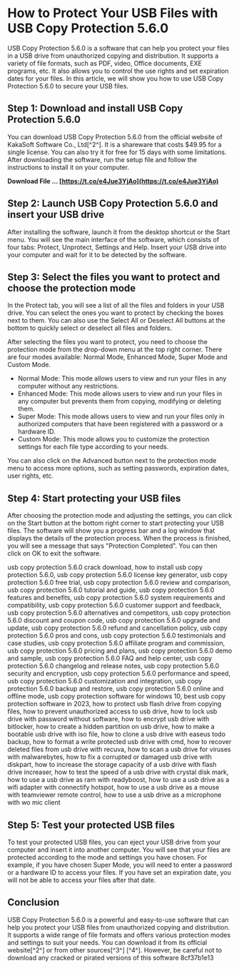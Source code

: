# How to Protect Your USB Files with USB Copy Protection 5.6.0
 
USB Copy Protection 5.6.0 is a software that can help you protect your files in a USB drive from unauthorized copying and distribution. It supports a variety of file formats, such as PDF, video, Office documents, EXE programs, etc. It also allows you to control the use rights and set expiration dates for your files. In this article, we will show you how to use USB Copy Protection 5.6.0 to secure your USB files.
 
## Step 1: Download and install USB Copy Protection 5.6.0
 
You can download USB Copy Protection 5.6.0 from the official website of KakaSoft Software Co., Ltd[^2^]. It is a shareware that costs $49.95 for a single license. You can also try it for free for 15 days with some limitations. After downloading the software, run the setup file and follow the instructions to install it on your computer.
 
**Download File … [https://t.co/e4Jue3YjAo](https://t.co/e4Jue3YjAo)**


 
## Step 2: Launch USB Copy Protection 5.6.0 and insert your USB drive
 
After installing the software, launch it from the desktop shortcut or the Start menu. You will see the main interface of the software, which consists of four tabs: Protect, Unprotect, Settings and Help. Insert your USB drive into your computer and wait for it to be detected by the software.
 
## Step 3: Select the files you want to protect and choose the protection mode
 
In the Protect tab, you will see a list of all the files and folders in your USB drive. You can select the ones you want to protect by checking the boxes next to them. You can also use the Select All or Deselect All buttons at the bottom to quickly select or deselect all files and folders.
 
After selecting the files you want to protect, you need to choose the protection mode from the drop-down menu at the top right corner. There are four modes available: Normal Mode, Enhanced Mode, Super Mode and Custom Mode.
 
- Normal Mode: This mode allows users to view and run your files in any computer without any restrictions.
- Enhanced Mode: This mode allows users to view and run your files in any computer but prevents them from copying, modifying or deleting them.
- Super Mode: This mode allows users to view and run your files only in authorized computers that have been registered with a password or a hardware ID.
- Custom Mode: This mode allows you to customize the protection settings for each file type according to your needs.

You can also click on the Advanced button next to the protection mode menu to access more options, such as setting passwords, expiration dates, user rights, etc.
 
## Step 4: Start protecting your USB files
 
After choosing the protection mode and adjusting the settings, you can click on the Start button at the bottom right corner to start protecting your USB files. The software will show you a progress bar and a log window that displays the details of the protection process. When the process is finished, you will see a message that says "Protection Completed". You can then click on OK to exit the software.
 
usb copy protection 5.6.0 crack download,  how to install usb copy protection 5.6.0,  usb copy protection 5.6.0 license key generator,  usb copy protection 5.6.0 free trial,  usb copy protection 5.6.0 review and comparison,  usb copy protection 5.6.0 tutorial and guide,  usb copy protection 5.6.0 features and benefits,  usb copy protection 5.6.0 system requirements and compatibility,  usb copy protection 5.6.0 customer support and feedback,  usb copy protection 5.6.0 alternatives and competitors,  usb copy protection 5.6.0 discount and coupon code,  usb copy protection 5.6.0 upgrade and update,  usb copy protection 5.6.0 refund and cancellation policy,  usb copy protection 5.6.0 pros and cons,  usb copy protection 5.6.0 testimonials and case studies,  usb copy protection 5.6.0 affiliate program and commission,  usb copy protection 5.6.0 pricing and plans,  usb copy protection 5.6.0 demo and sample,  usb copy protection 5.6.0 FAQ and help center,  usb copy protection 5.6.0 changelog and release notes,  usb copy protection 5.6.0 security and encryption,  usb copy protection 5.6.0 performance and speed,  usb copy protection 5.6.0 customization and integration,  usb copy protection 5.6.0 backup and restore,  usb copy protection 5.6.0 online and offline mode,  usb copy protection software for windows 10,  best usb copy protection software in 2023,  how to protect usb flash drive from copying files,  how to prevent unauthorized access to usb drive,  how to lock usb drive with password without software,  how to encrypt usb drive with bitlocker,  how to create a hidden partition on usb drive,  how to make a bootable usb drive with iso file,  how to clone a usb drive with easeus todo backup,  how to format a write protected usb drive with cmd,  how to recover deleted files from usb drive with recuva,  how to scan a usb drive for viruses with malwarebytes,  how to fix a corrupted or damaged usb drive with diskpart,  how to increase the storage capacity of a usb drive with flash drive increaser,  how to test the speed of a usb drive with crystal disk mark,  how to use a usb drive as ram with readyboost,  how to use a usb drive as a wifi adapter with connectify hotspot,  how to use a usb drive as a mouse with teamviewer remote control,  how to use a usb drive as a microphone with wo mic client
 
## Step 5: Test your protected USB files
 
To test your protected USB files, you can eject your USB drive from your computer and insert it into another computer. You will see that your files are protected according to the mode and settings you have chosen. For example, if you have chosen Super Mode, you will need to enter a password or a hardware ID to access your files. If you have set an expiration date, you will not be able to access your files after that date.
 
## Conclusion
 
USB Copy Protection 5.6.0 is a powerful and easy-to-use software that can help you protect your USB files from unauthorized copying and distribution. It supports a wide range of file formats and offers various protection modes and settings to suit your needs. You can download it from its official website[^2^] or from other sources[^3^] [^4^]. However, be careful not to download any cracked or pirated versions of this software
 8cf37b1e13
 
